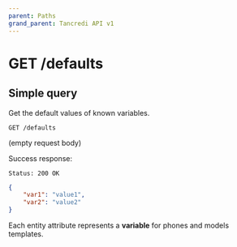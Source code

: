 ```yaml
---
parent: Paths
grand_parent: Tancredi API v1
---
```


# GET /defaults

## Simple query

Get the default values of known variables.

    GET /defaults

(empty request body)

Success response:

    Status: 200 OK

```json
{
    "var1": "value1",
    "var2": "value2"
}
```

Each entity attribute represents a **variable** for phones and models templates.
